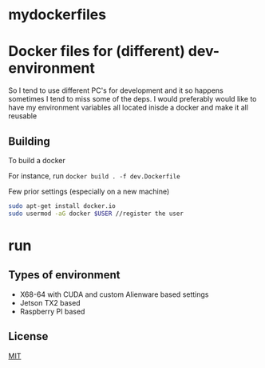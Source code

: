 # mydockerfiles

# Docker files for (different) dev-environment

So I tend to use different PC's for development and it so happens sometimes I tend to miss some of the deps.
I would preferably would like to have my environment variables all located inisde a docker and make it all reusable 

## Building

To build a docker

For instance, run ``` docker build . -f dev.Dockerfile ```


Few prior settings (especially on a new machine)


```bash
sudo apt-get install docker.io
sudo usermod -aG docker $USER //register the user

```
# run 



## Types of environment

- X68-64 with CUDA and custom Alienware based settings
- Jetson TX2 based
- Raspberry PI based



## License
[MIT](https://choosealicense.com/licenses/mit/)
